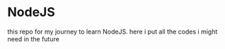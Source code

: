 # NodeJS
this repo for my journey to learn NodeJS. here i put all the codes i might need in the future
